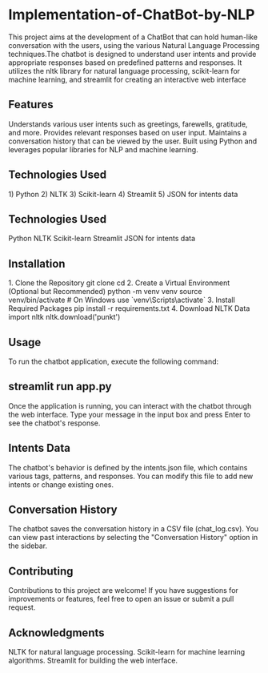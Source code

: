 # Implementation-of-ChatBot-by-NLP
This project aims at the development of a ChatBot that can hold human-like conversation with the users, using the various Natural Language Processing techniques.The chatbot is designed to understand user intents and provide appropriate responses based on predefined patterns and responses. It utilizes the nltk library for natural language processing, scikit-learn for machine learning, and streamlit for creating an interactive web interface
<h2>Features</h2>
Understands various user intents such as greetings, farewells, gratitude, and more.
Provides relevant responses based on user input.
Maintains a conversation history that can be viewed by the user.
Built using Python and leverages popular libraries for NLP and machine learning.
<h2>Technologies Used</h2>
1) Python
2) NLTK
3) Scikit-learn
4) Streamlit
5) JSON for intents data




<h2>Technologies Used</h2>
Python
NLTK
Scikit-learn
Streamlit
JSON for intents data
<h2>Installation</h2>
1. Clone the Repository
git clone <repository-url>
cd <repository-directory>
2. Create a Virtual Environment (Optional but Recommended)
python -m venv venv
source venv/bin/activate  # On Windows use `venv\Scripts\activate`
3. Install Required Packages
pip install -r requirements.txt
4. Download NLTK Data
import nltk
nltk.download('punkt')
<h2>Usage</h2>
To run the chatbot application, execute the following command:

<h2>streamlit run app.py</h2>
Once the application is running, you can interact with the chatbot through the web interface. Type your message in the input box and press Enter to see the chatbot's response.

<h2>Intents Data</h2>
The chatbot's behavior is defined by the intents.json file, which contains various tags, patterns, and responses. You can modify this file to add new intents or change existing ones.

<h2>Conversation History</h2>
The chatbot saves the conversation history in a CSV file (chat_log.csv). You can view past interactions by selecting the "Conversation History" option in the sidebar.

<h2>Contributing</h2>
Contributions to this project are welcome! If you have suggestions for improvements or features, feel free to open an issue or submit a pull request.

<h2>Acknowledgments</h2>
NLTK for natural language processing.
Scikit-learn for machine learning algorithms.
Streamlit for building the web interface.

